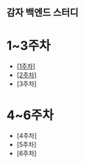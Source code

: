 감자 백엔드 스터디
--------
1~3주차
=======
* [[1주차]](https://github.com/john020202/CRUD/wiki/%EA%B0%90%EC%9E%90-%EB%B0%B1%EC%97%94%EB%93%9C-1%EC%A3%BC%EC%B0%A8)
* [[2주차]](https://github.com/SeungJunS0ng/GAMJA_Back-End_STUDY/wiki/%EA%B0%90%EC%9E%90-%EB%B0%B1%EC%97%94%EB%93%9C-2%EC%A3%BC%EC%B0%A8)
* [3주차]


4~6주차
=======
* [4주차]
* [5주차]
* [6주차]
